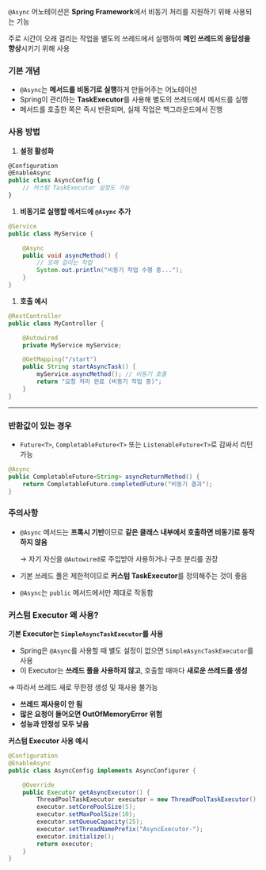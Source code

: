 `@Async` 어노테이션은 **Spring Framework**에서 비동기 처리를 지원하기 위해 사용되는 기능

주로 시간이 오래 걸리는 작업을 별도의 쓰레드에서 실행하여 **메인 쓰레드의 응답성을 향상**시키기 위해 사용

### 기본 개념

- `@Async`는 **메서드를 비동기로 실행**하게 만들어주는 어노테이션
- Spring이 관리하는 **TaskExecutor**를 사용해 별도의 쓰레드에서 메서드를 실행
- 메서드를 호출한 쪽은 즉시 반환되며, 실제 작업은 백그라운드에서 진행

### 사용 방법

1. **설정 활성화**

```jsx
@Configuration
@EnableAsync
public class AsyncConfig {
    // 커스텀 TaskExecutor 설정도 가능
}
```

1. **비동기로 실행할 메서드에 `@Async` 추가**

```java
@Service
public class MyService {

    @Async
    public void asyncMethod() {
        // 오래 걸리는 작업
        System.out.println("비동기 작업 수행 중...");
    }
}
```

1. **호출 예시**

```java
@RestController
public class MyController {

    @Autowired
    private MyService myService;

    @GetMapping("/start")
    public String startAsyncTask() {
        myService.asyncMethod(); // 비동기 호출
        return "요청 처리 완료 (비동기 작업 중)";
    }
}
```

---

### 반환값이 있는 경우

- `Future<T>`, `CompletableFuture<T>` 또는 `ListenableFuture<T>`로 감싸서 리턴 가능

```java
@Async
public CompletableFuture<String> asyncReturnMethod() {
    return CompletableFuture.completedFuture("비동기 결과");
}
```

### 주의사항

- `@Async` 메서드는 **프록시 기반**이므로 **같은 클래스 내부에서 호출하면 비동기로 동작하지 않음**
    
    → 자기 자신을 `@Autowired`로 주입받아 사용하거나 구조 분리를 권장
    
- 기본 쓰레드 풀은 제한적이므로 **커스텀 TaskExecutor**를 정의해주는 것이 좋음
- `@Async`는 `public` 메서드에서만 제대로 작동함

### 커스텀 Executor 왜 사용?

**기본 Executor는 `SimpleAsyncTaskExecutor`를 사용**

- Spring은 `@Async`를 사용할 때 별도 설정이 없으면 `SimpleAsyncTaskExecutor`를 사용
- 이 Executor는 **쓰레드 풀을 사용하지 않고**, 호출할 때마다 **새로운 쓰레드를 생성**

⇒ 따라서 쓰레드 새로 무한정 생성 및 재사용 불가능

- **쓰레드 재사용이 안 됨**
- **많은 요청이 들어오면 OutOfMemoryError 위험**
- **성능과 안정성 모두 낮음**

**커스텀 Executor 사용 예시**

```java
@Configuration
@EnableAsync
public class AsyncConfig implements AsyncConfigurer {

    @Override
    public Executor getAsyncExecutor() {
        ThreadPoolTaskExecutor executor = new ThreadPoolTaskExecutor();
        executor.setCorePoolSize(5);
        executor.setMaxPoolSize(10);
        executor.setQueueCapacity(25);
        executor.setThreadNamePrefix("AsyncExecutor-");
        executor.initialize();
        return executor;
    }
}
```

